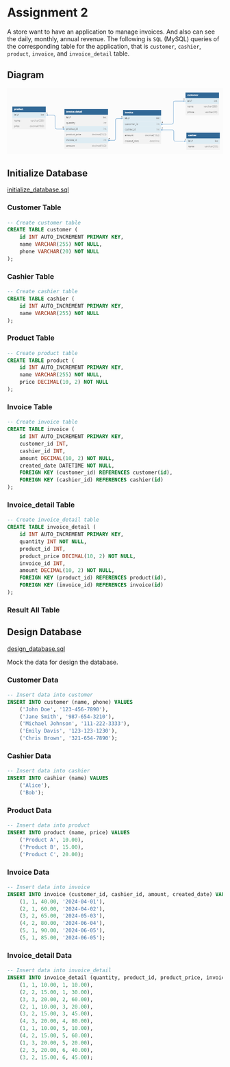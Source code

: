# Assignment 2

A store want to have an application to manage invoices. And also can see the daily, monthly, annual revenue. The following is `SQL` (MySQL) queries of the corresponding table for the application, that is `customer`, `cashier`, `product`, `invoice`, and `invoice_detail` table.

## Diagram

![Diagram](table-diagram.png)

## Initialize Database

[initialize_database.sql](initialize_database.sql)

### Customer Table

```sql
-- Create customer table
CREATE TABLE customer (
    id INT AUTO_INCREMENT PRIMARY KEY,
    name VARCHAR(255) NOT NULL,
    phone VARCHAR(20) NOT NULL
);
```

### Cashier Table

```sql
-- Create cashier table
CREATE TABLE cashier (
    id INT AUTO_INCREMENT PRIMARY KEY,
    name VARCHAR(255) NOT NULL
);
```

### Product Table

```sql
-- Create product table
CREATE TABLE product (
    id INT AUTO_INCREMENT PRIMARY KEY,
    name VARCHAR(255) NOT NULL,
    price DECIMAL(10, 2) NOT NULL
);
```

### Invoice Table

```sql
-- Create invoice table
CREATE TABLE invoice (
    id INT AUTO_INCREMENT PRIMARY KEY,
    customer_id INT,
    cashier_id INT,
    amount DECIMAL(10, 2) NOT NULL,
    created_date DATETIME NOT NULL,
    FOREIGN KEY (customer_id) REFERENCES customer(id),
    FOREIGN KEY (cashier_id) REFERENCES cashier(id)
);
```

### Invoice_detail Table

```sql
-- Create invoice_detail table
CREATE TABLE invoice_detail (
    id INT AUTO_INCREMENT PRIMARY KEY,
    quantity INT NOT NULL,
    product_id INT,
    product_price DECIMAL(10, 2) NOT NULL,
    invoice_id INT,
    amount DECIMAL(10, 2) NOT NULL,
    FOREIGN KEY (product_id) REFERENCES product(id),
    FOREIGN KEY (invoice_id) REFERENCES invoice(id)
);
```

### Result All Table


## Design Database
[design_database.sql](design_database.sql)

Mock the data for design the database.

### Customer Data

```sql
-- Insert data into customer
INSERT INTO customer (name, phone) VALUES 
    ('John Doe', '123-456-7890'),
    ('Jane Smith', '987-654-3210'),
    ('Michael Johnson', '111-222-3333'),
    ('Emily Davis', '123-123-1230'),
    ('Chris Brown', '321-654-7890');
```

### Cashier Data

```sql
-- Insert data into cashier
INSERT INTO cashier (name) VALUES 
    ('Alice'),
    ('Bob');
```

### Product Data

```sql
-- Insert data into product
INSERT INTO product (name, price) VALUES 
    ('Product A', 10.00),
    ('Product B', 15.00),
    ('Product C', 20.00);
```

### Invoice Data

```sql
-- Insert data into invoice
INSERT INTO invoice (customer_id, cashier_id, amount, created_date) VALUES 
    (1, 1, 40.00, '2024-04-01'),
    (2, 1, 60.00, '2024-04-02'),
    (3, 2, 65.00, '2024-05-03'),
    (4, 2, 80.00, '2024-06-04'),
    (5, 1, 90.00, '2024-06-05'),
    (5, 1, 85.00, '2024-06-05');
```

### Invoice_detail Data

```sql
-- Insert data into invoice_detail
INSERT INTO invoice_detail (quantity, product_id, product_price, invoice_id, amount) VALUES 
    (1, 1, 10.00, 1, 10.00),
    (2, 2, 15.00, 1, 30.00),
    (3, 3, 20.00, 2, 60.00),
    (2, 1, 10.00, 3, 20.00),
    (3, 2, 15.00, 3, 45.00),
    (4, 3, 20.00, 4, 80.00),
    (1, 1, 10.00, 5, 10.00),
    (4, 2, 15.00, 5, 60.00),
    (1, 3, 20.00, 5, 20.00),
    (2, 3, 20.00, 6, 40.00),
    (3, 2, 15.00, 6, 45.00);
```